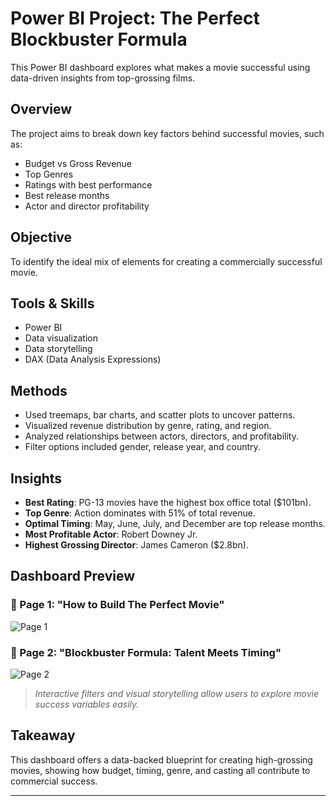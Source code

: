 # Power BI Project: The Perfect Blockbuster Formula

This Power BI dashboard explores what makes a movie successful using data-driven insights from top-grossing films.

## Overview

The project aims to break down key factors behind successful movies, such as:
- Budget vs Gross Revenue
- Top Genres
- Ratings with best performance
- Best release months
- Actor and director profitability

## Objective

To identify the ideal mix of elements for creating a commercially successful movie.

##  Tools & Skills
- Power BI
- Data visualization
- Data storytelling
- DAX (Data Analysis Expressions)

## Methods

- Used treemaps, bar charts, and scatter plots to uncover patterns.
- Visualized revenue distribution by genre, rating, and region.
- Analyzed relationships between actors, directors, and profitability.
- Filter options included gender, release year, and country.

## Insights

- **Best Rating**: PG-13 movies have the highest box office total ($101bn).
- **Top Genre**: Action dominates with 51% of total revenue.
- **Optimal Timing**: May, June, July, and December are top release months.
- **Most Profitable Actor**: Robert Downey Jr.
- **Highest Grossing Director**: James Cameron ($2.8bn).

## Dashboard Preview

### 📄 Page 1: "How to Build The Perfect Movie"
![Page 1](../path-to-image/WhatsApp%20Image%202025-04-24%20at%2012.54.05.jpeg)

### 📄 Page 2: "Blockbuster Formula: Talent Meets Timing"
![Page 2](../path-to-image/WhatsApp%20Image%202025-04-24%20at%2013.07.17.jpeg)

> _Interactive filters and visual storytelling allow users to explore movie success variables easily._

## Takeaway

This dashboard offers a data-backed blueprint for creating high-grossing movies, showing how budget, timing, genre, and casting all contribute to commercial success.

---

